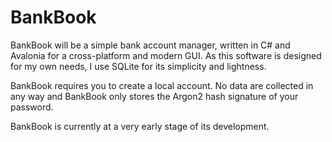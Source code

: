 # BankBook

BankBook will be a simple bank account manager, written in C# and Avalonia for a cross-platform and modern GUI.
As this software is designed for my own needs, I use SQLite for its simplicity and lightness.

BankBook requires you to create a local account. No data are collected in any way and BankBook only stores the Argon2 hash signature of your password.

BankBook is currently at a very early stage of its development.
